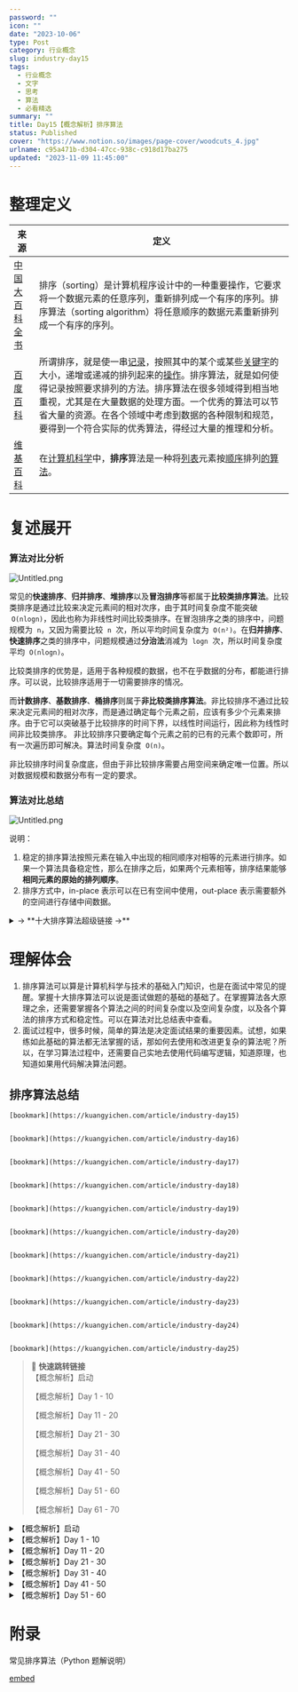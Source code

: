```yaml
---
password: ""
icon: ""
date: "2023-10-06"
type: Post
category: 行业概念
slug: industry-day15
tags:
  - 行业概念
  - 文字
  - 思考
  - 算法
  - 必看精选
summary: ""
title: Day15【概念解析】排序算法
status: Published
cover: "https://www.notion.so/images/page-cover/woodcuts_4.jpg"
urlname: c95a471b-d304-47cc-938c-c918d17ba275
updated: "2023-11-09 11:45:00"
---
```


# 整理定义

| 来源                                                                                                      | 定义                                                                                                                                                                                                                                                                                                                                                                                                                                                                                                                                                                                                   |
| --------------------------------------------------------------------------------------------------------- | ------------------------------------------------------------------------------------------------------------------------------------------------------------------------------------------------------------------------------------------------------------------------------------------------------------------------------------------------------------------------------------------------------------------------------------------------------------------------------------------------------------------------------------------------------------------------------------------------------ |
| [中国大百科全书](https://www.zgbk.com/ecph/words?SiteID=1&ID=95394&Type=bkzyb&SubID=81669)                | 排序（sorting）是计算机程序设计中的一种重要操作，它要求将一个数据元素的任意序列，重新排列成一个有序的序列。排序算法（sorting algorithm）将任意顺序的数据元素重新排列成一个有序的序列。                                                                                                                                                                                                                                                                                                                                                                                                                 |
| [百度百科](https://baike.baidu.com/item/%E6%8E%92%E5%BA%8F%E7%AE%97%E6%B3%95?fromModule=lemma_search-box) | 所谓排序，就是使一串[记录](https://baike.baidu.com/item/%E8%AE%B0%E5%BD%95/1837758?fromModule=lemma_inlink)，按照其中的某个或某些[关键字](https://baike.baidu.com/item/%E5%85%B3%E9%94%AE%E5%AD%97/7105697?fromModule=lemma_inlink)的大小，递增或递减的排列起来的[操作](https://baike.baidu.com/item/%E6%93%8D%E4%BD%9C/5797370?fromModule=lemma_inlink)。排序算法，就是如何使得记录按照要求排列的方法。排序算法在很多领域得到相当地重视，尤其是在大量数据的处理方面。一个优秀的算法可以节省大量的资源。在各个领域中考虑到数据的各种限制和规范，要得到一个符合实际的优秀算法，得经过大量的推理和分析。 |
| [维基百科](https://en.wikipedia.org/wiki/Sorting_algorithm)                                               | 在[计算机科学](https://en.wikipedia.org/wiki/Computer_science)中，**排序**算法是一种将[列表](<https://en.wikipedia.org/wiki/List_(computing)>)元素按[顺序](https://en.wikipedia.org/wiki/Total_order)排列[的算法](https://en.wikipedia.org/wiki/Algorithm)。                                                                                                                                                                                                                                                                                                                                           |

# 复述展开

### 算法对比分析

![Untitled.png](https://prod-files-secure.s3.us-west-2.amazonaws.com/dea38628-64dc-40fd-8d17-2efa87e3d554/8a6e5f2c-bc22-427a-8c0c-270583e6b5e1/Untitled.png?X-Amz-Algorithm=AWS4-HMAC-SHA256&X-Amz-Content-Sha256=UNSIGNED-PAYLOAD&X-Amz-Credential=AKIAT73L2G45HZZMZUHI%2F20231121%2Fus-west-2%2Fs3%2Faws4_request&X-Amz-Date=20231121T120604Z&X-Amz-Expires=3600&X-Amz-Signature=9e04acdda8796562180a03aea6c94202a0ec402742f71bfd73adcf023216c9c9&X-Amz-SignedHeaders=host&x-id=GetObject)

常见的**快速排序**、**归并排序**、**堆排序**以及**冒泡排序**等都属于**比较类排序算法**。比较类排序是通过比较来决定元素间的相对次序，由于其时间复杂度不能突破  `O(nlogn)`，因此也称为非线性时间比较类排序。在冒泡排序之类的排序中，问题规模为  `n`，又因为需要比较  `n`  次，所以平均时间复杂度为  `O(n²)`。在**归并排序**、**快速排序**之类的排序中，问题规模通过**分治法**消减为  `logn`  次，所以时间复杂度平均  `O(nlogn)`。

比较类排序的优势是，适用于各种规模的数据，也不在乎数据的分布，都能进行排序。可以说，比较排序适用于一切需要排序的情况。

而**计数排序**、**基数排序**、**桶排序**则属于**非比较类排序算法**。非比较排序不通过比较来决定元素间的相对次序，而是通过确定每个元素之前，应该有多少个元素来排序。由于它可以突破基于比较排序的时间下界，以线性时间运行，因此称为线性时间非比较类排序。 非比较排序只要确定每个元素之前的已有的元素个数即可，所有一次遍历即可解决。算法时间复杂度  `O(n)`。

非比较排序时间复杂度底，但由于非比较排序需要占用空间来确定唯一位置。所以对数据规模和数据分布有一定的要求。

### 算法对比总结

![Untitled.png](https://prod-files-secure.s3.us-west-2.amazonaws.com/dea38628-64dc-40fd-8d17-2efa87e3d554/4934b35f-066c-4f25-9979-8b47d318f693/Untitled.png?X-Amz-Algorithm=AWS4-HMAC-SHA256&X-Amz-Content-Sha256=UNSIGNED-PAYLOAD&X-Amz-Credential=AKIAT73L2G45HZZMZUHI%2F20231121%2Fus-west-2%2Fs3%2Faws4_request&X-Amz-Date=20231121T120604Z&X-Amz-Expires=3600&X-Amz-Signature=4bea38a581869051558a680090e9d15f4121a68313c8193c42cc6b8005eceea5&X-Amz-SignedHeaders=host&x-id=GetObject)

说明：

1. 稳定的排序算法按照元素在输入中出现的相同顺序对相等的元素进行排序。如果一个算法具备稳定性，那么在排序之后，如果两个元素相等，排序结果能够**相同元素的原始的排列顺序**。
2. 排序方式中，in-place 表示可以在已有空间中使用，out-place 表示需要额外的空间进行存储中间数据。
<details>
<summary>→ **十大排序算法超级链接 →**</summary>

[bookmark](https://kuangyichen.com/article/industry-day16)

[bookmark](https://kuangyichen.com/article/industry-day17)

[bookmark](https://kuangyichen.com/article/industry-day18)

[bookmark](https://kuangyichen.com/article/industry-day19)

[bookmark](https://kuangyichen.com/article/industry-day20)

[bookmark](https://kuangyichen.com/article/industry-day21)

[bookmark](https://kuangyichen.com/article/industry-day22)

[bookmark](https://kuangyichen.com/article/industry-day23)

[bookmark](https://kuangyichen.com/article/industry-day24)

[bookmark](https://kuangyichen.com/article/industry-day25)

</details>

# 理解体会

1. 排序算法可以算是计算机科学与技术的基础入门知识，也是在面试中常见的提醒。掌握十大排序算法可以说是面试做题的基础的基础了。在掌握算法各大原理之余，还需要掌握各个算法之间的时间复杂度以及空间复杂度，以及各个算法的排序方式和稳定性。可以在算法对比总结表中查看。
2. 面试过程中，很多时候，简单的算法是决定面试结果的重要因素。试想，如果练如此基础的算法都无法掌握的话，那如何去使用和改进更复杂的算法呢？所以，在学习算法过程中，还需要自己实地去使用代码编写逻辑，知道原理，也知道如果用代码解决算法问题。

## 排序算法总结

    [bookmark](https://kuangyichen.com/article/industry-day15)


    [bookmark](https://kuangyichen.com/article/industry-day16)


    [bookmark](https://kuangyichen.com/article/industry-day17)


    [bookmark](https://kuangyichen.com/article/industry-day18)


    [bookmark](https://kuangyichen.com/article/industry-day19)


    [bookmark](https://kuangyichen.com/article/industry-day20)


    [bookmark](https://kuangyichen.com/article/industry-day21)


    [bookmark](https://kuangyichen.com/article/industry-day22)


    [bookmark](https://kuangyichen.com/article/industry-day23)


    [bookmark](https://kuangyichen.com/article/industry-day24)


    [bookmark](https://kuangyichen.com/article/industry-day25)

> 📌 **快速跳转链接**  
> 【概念解析】启动
>
> 【概念解析】Day 1 - 10
>
> 【概念解析】Day 11 - 20
>
> 【概念解析】Day 21 - 30
>
> 【概念解析】Day 31 - 40
>
> 【概念解析】Day 41 - 50
>
> 【概念解析】Day 51 - 60
>
> 【概念解析】Day 61 - 70

<details>
<summary>【概念解析】启动</summary>

[bookmark](https://kuangyichen.com/article/industry)

[bookmark](https://kuangyichen.com/article/start-industry-100-words)

</details>

<details>
<summary>【概念解析】Day 1 - 10</summary>

[bookmark](https://kuangyichen.com/article/industry-day1)

[bookmark](https://kuangyichen.com/article/industry-day2)

[bookmark](https://kuangyichen.com/article/industry-day3)

[bookmark](https://kuangyichen.com/article/industry-day4)

[bookmark](https://kuangyichen.com/article/industry-day5)

[bookmark](https://kuangyichen.com/article/industry-day6)

[bookmark](https://kuangyichen.com/article/industry-day7)

[bookmark](https://kuangyichen.com/article/industry-day8)

[bookmark](https://kuangyichen.com/article/industry-day9)

[bookmark](https://kuangyichen.com/article/industry-day10)

</details>

<details>
<summary>【概念解析】Day 11 - 20</summary>

[bookmark](https://kuangyichen.com/article/industry-day11)

[bookmark](https://kuangyichen.com/article/industry-day12)

[bookmark](https://kuangyichen.com/article/industry-day13)

[bookmark](https://kuangyichen.com/article/industry-day14)

[bookmark](https://kuangyichen.com/article/industry-day15)

[bookmark](https://kuangyichen.com/article/industry-day16)

[bookmark](https://kuangyichen.com/article/industry-day17)

[bookmark](https://kuangyichen.com/article/industry-day18)

[bookmark](https://kuangyichen.com/article/industry-day19)

[bookmark](https://kuangyichen.com/article/industry-day20)

</details>

<details>
<summary>【概念解析】Day 21 - 30</summary>

[bookmark](https://kuangyichen.com/article/industry-day21)

[bookmark](https://kuangyichen.com/article/industry-day22)

[bookmark](https://kuangyichen.com/article/industry-day23)

[bookmark](https://kuangyichen.com/article/industry-day24)

[bookmark](https://kuangyichen.com/article/industry-day25)

[bookmark](https://kuangyichen.com/article/industry-day26)

[bookmark](https://kuangyichen.com/article/industry-day27)

[bookmark](https://kuangyichen.com/article/industry-day28)

[bookmark](https://kuangyichen.com/article/industry-day29)

[bookmark](https://kuangyichen.com/article/industry-day30)

</details>

<details>
<summary>【概念解析】Day 31 - 40</summary>

[bookmark](https://kuangyichen.com/article/industry-day31)

[bookmark](https://kuangyichen.com/article/industry-day32)

[bookmark](https://kuangyichen.com/article/industry-day33)

[bookmark](https://kuangyichen.com/article/industry-day34)

[bookmark](https://kuangyichen.com/article/industry-day35)

[bookmark](https://kuangyichen.com/article/industry-day36)

[bookmark](https://kuangyichen.com/article/industry-day37)

[bookmark](https://kuangyichen.com/article/industry-day38)

[bookmark](https://kuangyichen.com/article/industry-day39)

[bookmark](https://kuangyichen.com/article/industry-day40)

</details>

<details>
<summary>【概念解析】Day 41 - 50</summary>

[bookmark](https://kuangyichen.com/article/industry-day41)

[bookmark](https://kuangyichen.com/article/industry-day42)

[bookmark](https://kuangyichen.com/article/industry-day43)

[bookmark](https://kuangyichen.com/article/industry-day44)

[bookmark](https://kuangyichen.com/article/industry-day45)

[bookmark](https://kuangyichen.com/article/industry-day46)

[bookmark](https://kuangyichen.com/article/industry-day47)

[bookmark](https://kuangyichen.com/article/industry-day48)

[bookmark](https://kuangyichen.com/article/industry-day49)

[bookmark](https://kuangyichen.com/article/industry-day50)

</details>

<details>
<summary>【概念解析】Day 51 - 60</summary>

[bookmark](https://kuangyichen.com/article/industry-day51)

[bookmark](https://kuangyichen.com/article/industry-day52)

[bookmark](https://kuangyichen.com/article/industry-day53)

[bookmark](https://kuangyichen.com/article/industry-day54)

[bookmark](https://kuangyichen.com/article/industry-day55)

[bookmark](https://kuangyichen.com/article/industry-day56)

[bookmark](https://kuangyichen.com/article/industry-day57)

[bookmark](https://kuangyichen.com/article/industry-day58)

[bookmark](https://kuangyichen.com/article/industry-day59)

</details>

# 附录

常见排序算法（Python 题解说明）

[embed](https://gist.github.com/EachenKuang/0fa2846430231e774060445398d6b2dc)
